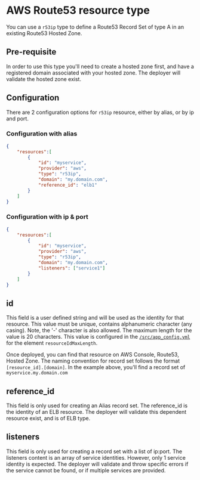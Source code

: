 # AWS Route53 resource type

You can use a `r53ip` type to define a Route53 Record Set of type A in an existing Route53 Hosted Zone.

## Pre-requisite

In order to use this type you'll need to create a hosted zone first, and have a registered domain associated with your hosted zone.
The deployer will validate the hosted zone exist.

## Configuration

There are 2 configuration options for `r53ip` resource, either by alias, or by ip and port.

### Configuration with alias

```json
{
    "resources":[
        {
            "id": "myservice",
            "provider": "aws",
            "type": "r53ip",
            "domain": "my.domain.com",
            "reference_id": "elb1"
        }
    ]
}
```

### Configuration with ip & port

```json
{
    "resources":[
        {
            "id": "myservice",
            "provider": "aws",
            "type": "r53ip",
            "domain": "my.domain.com",
            "listeners": ["service1"]
        }
    ]
}
```

## id

This field is a user defined string and will be used as the identity for that resource.
This value must be unique, contains alphanumeric character (any casing). Note, the '-' character is also allowed.
The maximum length for the value is 20 characters. This value is configured in the [`/src/app_config.yml`](/src/app_config.yml) for the element `resourceIdMaxLength`.

Once deployed, you can find that resource on AWS Console, Route53, Hosted Zone.
The naming convention for record set follows the format `[resource_id].[domain]`. In the example above, you'll find a record set of `myservice.my.domain.com`

## reference_id

This field is only used for creating an Alias record set.
The reference_id is the identity of an ELB resource.
The deployer will validate this dependent resource exist, and is of ELB type.

## listeners

This field is only used for creating a record set with a list of ip:port.
The listeners content is an array of service identities. However, only 1 service identity is expected.
The deployer will validate and throw specific errors if the service cannot be found, or if multiple services are provided.
